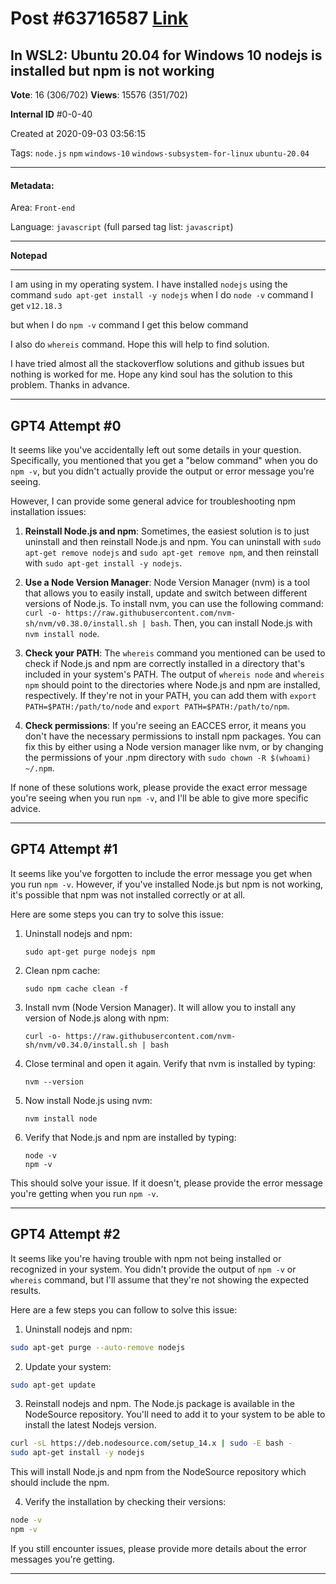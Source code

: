 
# Post \#63716587 [Link](https://stackoverflow.com/questions/63716587/)

## In WSL2: Ubuntu 20.04 for Windows 10 nodejs is installed but npm is not working

**Vote**: 16 (306/702) **Views**: 15576 (351/702) 

**Internal ID** \#0-0-40

Created at 2020-09-03 03:56:15

Tags: `node.js` `npm` `windows-10` `windows-subsystem-for-linux` `ubuntu-20.04`

----------

#### Metadata:

Area: `Front-end`

Language: `javascript` (full parsed tag list: `javascript`)

----------

**Notepad**


----------

I am using  in my  operating system. I have installed `nodejs` using the command `sudo apt-get install -y nodejs` when I do `node -v` command I get `v12.18.3`

but when I do `npm -v` command I get this below command

I also do `whereis` command. Hope this will help to find solution.
 
I have tried almost all the stackoverflow solutions and github issues but nothing is worked for me.
Hope any kind soul has the solution to this problem. Thanks in advance.


----------
        
## GPT4 Attempt \#0

It seems like you've accidentally left out some details in your question. Specifically, you mentioned that you get a "below command" when you do `npm -v`, but you didn't actually provide the output or error message you're seeing. 

However, I can provide some general advice for troubleshooting npm installation issues:

1. **Reinstall Node.js and npm**: Sometimes, the easiest solution is to just uninstall and then reinstall Node.js and npm. You can uninstall with `sudo apt-get remove nodejs` and `sudo apt-get remove npm`, and then reinstall with `sudo apt-get install -y nodejs`.

2. **Use a Node Version Manager**: Node Version Manager (nvm) is a tool that allows you to easily install, update and switch between different versions of Node.js. To install nvm, you can use the following command: `curl -o- https://raw.githubusercontent.com/nvm-sh/nvm/v0.38.0/install.sh | bash`. Then, you can install Node.js with `nvm install node`.

3. **Check your PATH**: The `whereis` command you mentioned can be used to check if Node.js and npm are correctly installed in a directory that's included in your system's PATH. The output of `whereis node` and `whereis npm` should point to the directories where Node.js and npm are installed, respectively. If they're not in your PATH, you can add them with `export PATH=$PATH:/path/to/node` and `export PATH=$PATH:/path/to/npm`.

4. **Check permissions**: If you're seeing an EACCES error, it means you don't have the necessary permissions to install npm packages. You can fix this by either using a Node version manager like nvm, or by changing the permissions of your .npm directory with `sudo chown -R $(whoami) ~/.npm`.

If none of these solutions work, please provide the exact error message you're seeing when you run `npm -v`, and I'll be able to give more specific advice.

--------

## GPT4 Attempt \#1

It seems like you've forgotten to include the error message you get when you run `npm -v`. However, if you've installed Node.js but npm is not working, it's possible that npm was not installed correctly or at all.

Here are some steps you can try to solve this issue:

1. Uninstall nodejs and npm:
   ```
   sudo apt-get purge nodejs npm
   ```

2. Clean npm cache:
   ```
   sudo npm cache clean -f
   ```

3. Install nvm (Node Version Manager). It will allow you to install any version of Node.js along with npm:
   ```
   curl -o- https://raw.githubusercontent.com/nvm-sh/nvm/v0.34.0/install.sh | bash
   ```

4. Close terminal and open it again. Verify that nvm is installed by typing:
   ```
   nvm --version
   ```

5. Now install Node.js using nvm:
   ```
   nvm install node
   ```

6. Verify that Node.js and npm are installed by typing:
   ```
   node -v
   npm -v
   ```

This should solve your issue. If it doesn't, please provide the error message you're getting when you run `npm -v`.

--------

## GPT4 Attempt \#2

It seems like you're having trouble with npm not being installed or recognized in your system. You didn't provide the output of `npm -v` or `whereis` command, but I'll assume that they're not showing the expected results.

Here are a few steps you can follow to solve this issue:

1. Uninstall nodejs and npm:
```bash
sudo apt-get purge --auto-remove nodejs
```

2. Update your system:
```bash
sudo apt-get update
```

3. Reinstall nodejs and npm. The Node.js package is available in the NodeSource repository. You'll need to add it to your system to be able to install the latest Nodejs version.
```bash
curl -sL https://deb.nodesource.com/setup_14.x | sudo -E bash -
sudo apt-get install -y nodejs
```
This will install Node.js and npm from the NodeSource repository which should include the npm.

4. Verify the installation by checking their versions:
```bash
node -v
npm -v
```

If you still encounter issues, please provide more details about the error messages you're getting.

--------
